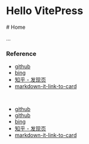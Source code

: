 # Hello VitePress
<script setup>
import hello from './hello.vue'
</script>

<hello/>
# Home

...

### Reference

  - [github](https://github.com)
  - [bing](https://cn.bing.com/)
  - [知乎 - 发现页](https://www.zhihu.com/explore)
  - [markdown-it-link-to-card](https://github.com/luckrya/markdown-it-link-to-card)

<br />

  - [github]($:https://github.com)
  - [github]($:https://www.jianshu.com/p/05727f11c4ee)
  - [bing]($:https://cn.bing.com)
  - [知乎 - 发现页]($:https://www.zhihu.com/explore)
  - [markdown-it-link-to-card]($:https://github.com/luckrya/markdown-it-link-to-card)
